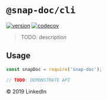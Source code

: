 # `@snap-doc/cli`

[![version](https://img.shields.io/npm/v/@snap-doc/cli.svg)](https://www.npmjs.com/package/@snap-doc/cli)
[![codecov](https://codecov.io/gh/snap-doc/snap-doc/branch/master/graph/badge.svg)](https://codecov.io/gh/snap-doc/snap-doc)

> TODO: description

## Usage

```ts
const snapDoc = require('snap-doc');

// TODO: DEMONSTRATE API
```

&copy; 2019 LinkedIn

